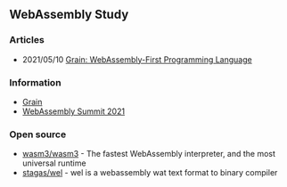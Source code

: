 ## WebAssembly Study


### Articles
 - 2021/05/10 [Grain: WebAssembly-First Programming Language](https://brianlovin.com/hn/27071060)


### Information
- [Grain](https://grain-lang.org/)
- [WebAssembly Summit 2021](https://webassembly-summit.org/)


### Open source
- [wasm3/wasm3](https://github.com/wasm3/wasm3) - The fastest WebAssembly interpreter, and the most universal runtime
- [stagas/wel](https://github.com/stagas/wel) - wel is a webassembly wat text format to binary compiler
